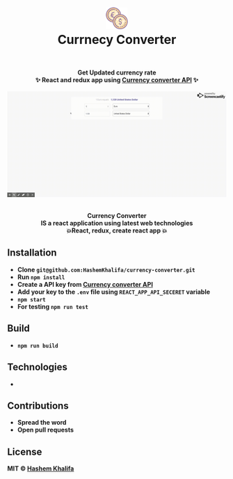 <h1 align="center">
  	<img height="50" src="public/currency.png" alt="Currnecy Converter" /> <br> Currnecy Converter
</h1>

</br>

<p align="center">
  <b>Get Updated currency rate</b></br>
  <b>✨ React and redux app using <a href="https://www.currencyconverterapi.com/">Currency converter API</a> ✨<b>
  </br>
  </br>
  
  <img src="public/currency-gif.gif" alt="Currnecy Converter" />
  </br> 
</p>

<p align="center">
  <br><b>Currency Converter</b> 
  <br>
  IS a react application using latest web technologies<br>
   <b>💥React, redux, create react app 💥</b>
</p>




## Installation

* Clone  `git@github.com:HashemKhalifa/currency-converter.git`
* Run `npm install` 
* Create a API key from <a href="https://www.currencyconverterapi.com/"> Currency converter API </a>
* Add your key to the `.env` file using `REACT_APP_API_SECERET` variable
* `npm start`
* For testing `npm run test`

## Build
* `npm run build`

## Technologies 
* 

## Contributions
* Spread the word
* Open pull requests

## License
MIT © [Hashem Khalifa](https://github.com/hashemkhalifa)
